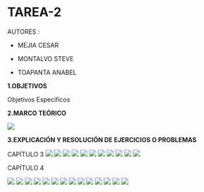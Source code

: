 # TAREA-2

AUTORES :

- MEJIA CESAR

- MONTALVO STEVE

- TOAPANTA ANABEL


**1.OBJETIVOS**



Objetivos Específicos



**2.MARCO TEÓRICO**

![](https://github.com/Anabeltoapanta/TAREA-2/blob/main/MARCO%20TEORICO%20CAPITULO%204.jpg)

**3.EXPLICACIÓN Y RESOLUCIÓN DE EJERCICIOS O PROBLEMAS**

CAPÍTULO 3
![](https://github.com/Anabeltoapanta/TAREA-2/blob/main/20210607_233518.jpg)
![](https://github.com/Anabeltoapanta/TAREA-2/blob/main/20210607_233713.jpg)
![](https://github.com/Anabeltoapanta/TAREA-2/blob/main/20210607_233826.jpg)
![](https://github.com/Anabeltoapanta/TAREA-2/blob/main/20210607_234023.jpg)
![](https://github.com/Anabeltoapanta/TAREA-2/blob/main/20210607_234222.jpg)
![](https://github.com/Anabeltoapanta/TAREA-2/blob/main/20210607_234341.jpg)
![](https://github.com/Anabeltoapanta/TAREA-2/blob/main/20210607_234451.jpg)
![](https://github.com/Anabeltoapanta/TAREA-2/blob/main/20210607_234601.jpg)
![](https://github.com/Anabeltoapanta/TAREA-2/blob/main/20210607_234742.jpg)
![](https://github.com/Anabeltoapanta/TAREA-2/blob/main/20210607_234911.jpg)
![](https://github.com/Anabeltoapanta/TAREA-2/blob/main/20210607_235021.jpg)


CAPÍTULO 4

![](https://github.com/Anabeltoapanta/TAREA-2/blob/main/20210607_235226.jpg)
![](https://github.com/Anabeltoapanta/TAREA-2/blob/main/20210607_235405.jpg)
![](https://github.com/Anabeltoapanta/TAREA-2/blob/main/20210607_235511.jpg)
![](https://github.com/Anabeltoapanta/TAREA-2/blob/main/20210607_235614.jpg)
![](https://github.com/Anabeltoapanta/TAREA-2/blob/main/20210607_235754.jpg)
![](https://github.com/Anabeltoapanta/TAREA-2/blob/main/20210607_235942.jpg)
![](https://github.com/Anabeltoapanta/TAREA-2/blob/main/20210608_000101.jpg)
![](https://github.com/Anabeltoapanta/TAREA-2/blob/main/20210608_000221.jpg)
![](https://github.com/Anabeltoapanta/TAREA-2/blob/main/20210608_000401.jpg)
![](https://github.com/Anabeltoapanta/TAREA-2/blob/main/20210608_000539.jpg)
![](https://github.com/Anabeltoapanta/TAREA-2/blob/main/20210608_000721.jpg)
![](https://github.com/Anabeltoapanta/TAREA-2/blob/main/20210608_000842.jpg)
![](https://github.com/Anabeltoapanta/TAREA-2/blob/main/20210608_000953.jpg)
![](https://github.com/Anabeltoapanta/TAREA-2/blob/main/20210608_001107.jpg)
